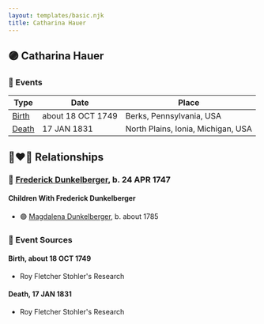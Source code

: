 ```yaml
---
layout: templates/basic.njk
title: Catharina Hauer
---
```

## 🟣 Catharina Hauer

### 📆 Events

Type | Date | Place
------ | ------ | ------
[Birth](#event-b729ca06-3945-4aae-a24d-30adfe859912) | about 18 OCT 1749 | Berks, Pennsylvania, USA
[Death](#event-f9aed530-755a-4cf9-8a74-923f57a5df19) | 17 JAN 1831 | North Plains, Ionia, Michigan, USA

## 👩‍❤️‍👨 Relationships

### 🔵 [Frederick Dunkelberger](/people/2/29307544), b. 24 APR 1747

#### Children With Frederick Dunkelberger
* 🟣 [Magdalena Dunkelberger](/people/9/94381550), b. about 1785
### 📰 Event Sources

#### <a id="event-b729ca06-3945-4aae-a24d-30adfe859912"></a> Birth, about 18 OCT 1749
* Roy Fletcher Stohler's Research

#### <a id="event-f9aed530-755a-4cf9-8a74-923f57a5df19"></a> Death, 17 JAN 1831
* Roy Fletcher Stohler's Research